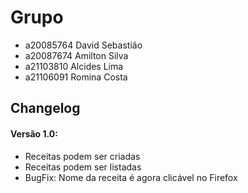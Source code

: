# Grupo
- a20085764 David Sebastião
- a20087674 Amilton Silva
- a21103810 Alcides Lima
- a21106091 Romina Costa

## Changelog
#### Versão 1.0:
- Receitas podem ser criadas
- Receitas podem ser listadas
- BugFix: Nome da receita é agora clicável no Firefox
